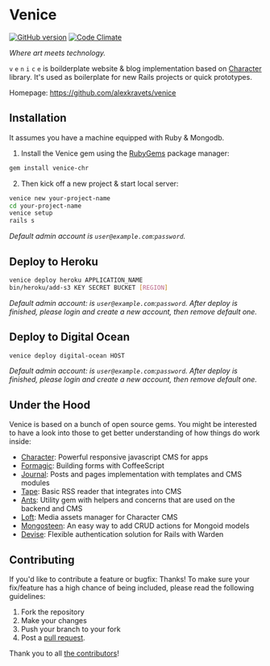 # Venice
[![GitHub version](https://badge.fury.io/gh/alexkravets%2Fvenice.svg)](https://badge.fury.io/gh/alexkravets%2Fvenice)
[![Code Climate](https://codeclimate.com/github/alexkravets/venice/badges/gpa.svg)](https://codeclimate.com/github/alexkravets/venice)

*Where art meets technology.*

`v` `e` `n` `i` `c` `e` is boilderplate website & blog implementation based on
[Character](https://github.com/slate-studio/chr) library. It's used as
boilerplate for new Rails projects or quick prototypes.

Homepage: https://github.com/alexkravets/venice


## Installation

It assumes you have a machine equipped with Ruby & Mongodb.

1. Install the Venice gem using the [RubyGems](https://rubygems.org) package
manager:

  ```bash
  gem install venice-chr
  ```

2. Then kick off a new project & start local server:

  ```bash
  venice new your-project-name
  cd your-project-name
  venice setup
  rails s
  ```

*Default admin account is `user@example.com`:`password`.*


## Deploy to Heroku

  ```bash
  venice deploy heroku APPLICATION_NAME
  bin/heroku/add-s3 KEY SECRET BUCKET [REGION]
  ```

*Default admin account: is `user@example.com`:`password`. After deploy is
finished, please login and create a new account, then remove default one.*


## Deploy to Digital Ocean

  ```bash
  venice deploy digital-ocean HOST
  ```

*Default admin account: is `user@example.com`:`password`. After deploy is
finished, please login and create a new account, then remove default one.*


## Under the Hood

Venice is based on a bunch of open source gems. You might be interested to have
a look into those to get better understanding of how things do work inside:

- [Character](https://github.com/slate-studio/chr): Powerful responsive
javascript CMS for apps
- [Formagic](https://github.com/slate-studio/formagic): Building forms with
CoffeeScript
- [Journal](https://github.com/alexkravets/journal): Posts and pages
implementation with templates and CMS modules
- [Tape](https://github.com/alexkravets/tape): Basic RSS reader that integrates
into CMS
- [Ants](https://github.com/slate-studio/ants): Utility gem with helpers and
concerns that are used on the backend and CMS
- [Loft](https://github.com/slate-studio/loft): Media assets manager for
Character CMS
- [Mongosteen](https://github.com/slate-studio/mongosteen): An easy way to add
CRUD actions for Mongoid models
- [Devise](https://github.com/plataformatec/devise): Flexible authentication solution for Rails with Warden


## Contributing

If you'd like to contribute a feature or bugfix: Thanks! To make sure your
fix/feature has a high chance of being included, please read the following
guidelines:

1. Fork the repository
2. Make your changes
3. Push your branch to your fork
4. Post a [pull request](https://github.com/alexkravets/venice/compare).

Thank you to all
[the contributors](https://github.com/alexkraves/venice/contributors)!
